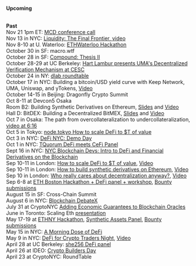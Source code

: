 <br><b>Upcoming</b>


<br><b>Past</b>
<br>Nov 21 1pm ET: [MCD conference call](https://www.youtube.com/watch?v=BcQKQGB13s4#action=share)
<br>Nov 13 in NYC: [Liquidity: The Final Frontier, video](https://drive.google.com/file/d/1OlHolwkkot1OtZe40wSNVBYTe7aKpITo/view)
<br>Nov 8-10 at U. Waterloo: [ETHWaterloo Hackathon](https://ethwaterloo.com/)
<br>October 30 in SF: macro.wtf
<br>October 28 in SF: [Compound: Thesis II](https://www.eventbrite.com/e/compound-thesis-ii-tickets-74043679639)
<br>October 28-29 at UC Berkeley: [Hart Lambur presents UMA's Decentralized Verification Mechanism at CESC](https://cesc.io)
<br>October 24 in NY: [dlab roundtable](https://www.eventbrite.com/e/dlab-deep-dives-tickets-75203047339)
<br>October 17 in NYC: Building a bitcoin/USD yield curve with Keep Network, UMA, Uniswap, and yTokens, [Video](https://youtu.be/5Ky78wFFHjk)
<br>October 14-15 in Beijing: Dragonfly Crypto Summit
<br>Oct 8-11 at Devcon5 Osaka
<br>Room B2: Building Synthetic Derivatives on Ethereum, [Slides](https://docsend.com/view/3v6t329) and [Video](https://www.youtube.com/watch?v=TjeB27zIn4g)
<br>Hall D: BitDEX: Building a Decentralized BitMEX, [Slides](https://docs.google.com/presentation/d/19SuDaniZD7alZVsPDHIIpHBVKRJfMe9bRFVnBqqIoJA/edit?usp=sharing) and [Video](https://www.youtube.com/watch?v=4Uwznzfne1w)
<br>Oct 7 in Osaka: The path from overcollateralization to undercollateralization, [video at 6:16](https://youtu.be/M8fBFhi-EE0)
<br> Oct 5 in Tokyo: [node.tokyo How to scale DeFi to $T of value](https://nodetokyo.jp/schedule/)
<br>Oct 3 in NYC: [DeFi NYC: Demo Day](https://www.meetup.com/DeFiNYC/events/265090673/)
<br>Oct 1 in NYC: [TQuorum DeFi meets CeFi Panel](http://tquorum.com/)
<br>Sept 16 in NYC: [NYC Blockchain Devs: Intro to DeFi and Financial Derivatives on the Blockchain](https://www.meetup.com/nyc-blockchain-devs/events/264896876/)
<br>Sep 10-11 in London: [How to scale DeFi to $T of value](https://defisumm.it), [Video](https://www.youtube.com/watch?v=T-AbXAeTKtQ)
<br>Sep 10-11 in London: [How to build synthetic derivatives on Ethereum](https://defisumm.it), [Video](https://www.youtube.com/watch?v=KxL4oJN4Adw&list=PLhbK0NpGv8dWsjLpYA-OM4gQk-GdQe7X2&index=14&t=190s)
<br>Sep 10 in London: [Who really cares about decentralization anyway?](https://www.meetup.com/0xCommunity/events/264324368/), [Video](https://www.youtube.com/watch?v=i_-ujemOF7Y&feature=youtu.be)
<br>Sep 6-8 at [ETH Boston Hackathon + DeFi panel + workshop](https://eth.boston/#schedule), [Bounty submissions](https://ethboston.devpost.com/submissions/search?utf8=✓&prize_filter%5Bprizes%5D%5B%5D=31158)
<br>August 15 in SF: Cross-Chain Summit
<br>August 6 in NYC: [Blockchain DebateX](https://www.eventbrite.com/e/two-sigma-ventures-presents-debatex-blockchain-tickets-65440677829?)
<br>July 31 at CryptoNYC [Adding Economic Guarantees to Blockchain Oracles](https://www.meetup.com/Crypto-NYC/events/263295980/?rv=me1&_xtd=gatlbWFpbF9jbGlja9oAJDI1MTE0MmI5LTI0ZjEtNDQ1NC04MjUzLWI3MjcxZTQ2NGY4Yg&_af=event&_af_eid=263295980)
<br>June in Toronto: Scaling Eth [presentation](http://bit.ly/UMA-Scaling-ETH)
<br>May 17-19 at [ETHNY Hackathon](https://ethnewyork.com/#schedule), [Synthetic Assets Panel](https://www.youtube.com/watch?v=9y5jz8B5HNU), [Bounty submissions](https://ethnewyork.devpost.com/submissions/search?utf8=%E2%9C%93&prize_filter%5Bprizes%5D%5B%5D=30342)
<br>May 15 in NYC: [A Morning Dose of DeFi](https://www.eventbrite.com/e/morning-dose-of-defi-tickets-60666470045)
<br>May 9 in NYC: [DeFi for Crypto Traders Night](https://www.eventbrite.com/e/defi-for-crypto-traders-tickets-60421006858#), [Video](https://www.youtube.com/watch?v=F0TD08Gw6lY)
<br>April 28 at UC Berkeley: [she256 DeFi panel](https://youtu.be/4np_2K8WNPU?t=7848)
<br>April 26 at IDEO: [Crypto Builders Day](https://www.ideocolab.com/startupstudio/)
<br>April 23 at CryptoNYC: RoundTable
